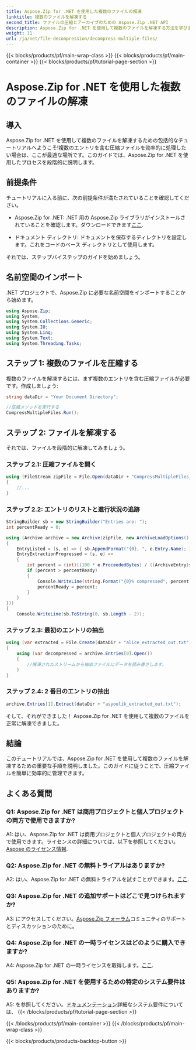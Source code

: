 ```yaml
---
title: Aspose.Zip for .NET を使用した複数のファイルの解凍
linktitle: 複数のファイルを解凍する
second_title: ファイルの圧縮とアーカイブのための Aspose.Zip .NET API
description: Aspose.Zip for .NET を使用して複数のファイルを解凍する方法を学びます。効率的なファイル管理については、ステップバイステップのガイドに従ってください。
weight: 11
url: /ja/net/file-decompression/decompress-multiple-files/
---
```


{{< blocks/products/pf/main-wrap-class >}}
{{< blocks/products/pf/main-container >}}
{{< blocks/products/pf/tutorial-page-section >}}

# Aspose.Zip for .NET を使用した複数のファイルの解凍

## 導入

Aspose.Zip for .NET を使用して複数のファイルを解凍するための包括的なチュートリアルへようこそ!複数のエントリを含む圧縮ファイルを効率的に処理したい場合は、ここが最適な場所です。このガイドでは、Aspose.Zip for .NET を使用したプロセスを段階的に説明します。

## 前提条件

チュートリアルに入る前に、次の前提条件が満たされていることを確認してください。

-  Aspose.Zip for .NET: .NET 用の Aspose.Zip ライブラリがインストールされていることを確認します。ダウンロードできます[ここ](https://releases.aspose.com/zip/net/).

- ドキュメント ディレクトリ: ドキュメントを保存するディレクトリを設定します。これをコードのベース ディレクトリとして使用します。

それでは、ステップバイステップのガイドを始めましょう。

## 名前空間のインポート

.NET プロジェクトで、Aspose.Zip に必要な名前空間をインポートすることから始めます。

```csharp
using Aspose.Zip;
using System;
using System.Collections.Generic;
using System.IO;
using System.Linq;
using System.Text;
using System.Threading.Tasks;
```

## ステップ 1: 複数のファイルを圧縮する

複数のファイルを解凍するには、まず複数のエントリを含む圧縮ファイルが必要です。作成しましょう:

```csharp
string dataDir = "Your Document Directory";

//圧縮メソッドを実行する
CompressMultipleFiles.Run();
```

## ステップ 2: ファイルを解凍する

それでは、ファイルを段階的に解凍してみましょう。

### ステップ 2.1: 圧縮ファイルを開く

```csharp
using (FileStream zipFile = File.Open(dataDir + "CompressMultipleFiles_out.zip", FileMode.Open))
{
    //...
}
```

### ステップ 2.2: エントリのリストと進行状況の追跡

```csharp
StringBuilder sb = new StringBuilder("Entries are: ");
int percentReady = 0;

using (Archive archive = new Archive(zipFile, new ArchiveLoadOptions()
{
    EntryListed = (s, e) => { sb.AppendFormat("{0}, ", e.Entry.Name); },
    EntryExtractionProgressed = (s, e) =>
    {
        int percent = (int)((100 * e.ProceededBytes) / ((ArchiveEntry)s).UncompressedSize);
        if (percent > percentReady)
        {
            Console.WriteLine(string.Format("{0}% compressed", percent));
            percentReady = percent;
        }
    }
}))
{
    Console.WriteLine(sb.ToString(0, sb.Length - 2));
```

### ステップ 2.3: 最初のエントリの抽出

```csharp
using (var extracted = File.Create(dataDir + "alice_extracted_out.txt"))
{
    using (var decompressed = archive.Entries[0].Open())
    {
        //解凍されたストリームから抽出ファイルにデータを読み書きします。
    }
}
```

### ステップ 2.4: 2 番目のエントリの抽出

```csharp
archive.Entries[1].Extract(dataDir + "asyoulik_extracted_out.txt");
```

そして、それができました！ Aspose.Zip for .NET を使用して複数のファイルを正常に解凍できました。

## 結論

このチュートリアルでは、Aspose.Zip for .NET を使用して複数のファイルを解凍するための重要な手順を説明しました。このガイドに従うことで、圧縮ファイルを簡単に効率的に管理できます。

## よくある質問

### Q1: Aspose.Zip for .NET は商用プロジェクトと個人プロジェクトの両方で使用できますか?

 A1: はい、Aspose.Zip for .NET は商用プロジェクトと個人プロジェクトの両方で使用できます。ライセンスの詳細については、以下を参照してください。[Aspose のライセンス情報](https://purchase.aspose.com/buy).

### Q2: Aspose.Zip for .NET の無料トライアルはありますか?

A2: はい、Aspose.Zip for .NET の無料トライアルを試すことができます。[ここ](https://releases.aspose.com/zip/net).

### Q3: Aspose.Zip for .NET の追加サポートはどこで見つけられますか?

 A3: にアクセスしてください。[Aspose.Zip フォーラム](https://forum.aspose.com/c/zip/37)コミュニティのサポートとディスカッションのために。

### Q4: Aspose.Zip for .NET の一時ライセンスはどのように購入できますか?

 A4: Aspose.Zip for .NET の一時ライセンスを取得します。[ここ](https://purchase.aspose.com/temporary-license/).

### Q5: Aspose.Zip for .NET を使用するための特定のシステム要件はありますか?

 A5: を参照してください。[ドキュメンテーション](https://reference.aspose.com/zip/net/)詳細なシステム要件については、
{{< /blocks/products/pf/tutorial-page-section >}}

{{< /blocks/products/pf/main-container >}}
{{< /blocks/products/pf/main-wrap-class >}}

{{< blocks/products/products-backtop-button >}}
